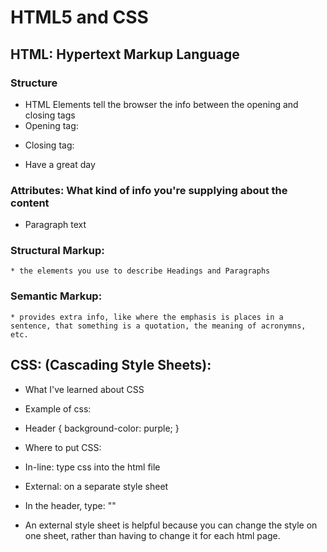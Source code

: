 # HTML5 and CSS

## HTML: Hypertext Markup Language
### Structure
* HTML Elements tell the browser the info between the opening and closing tags
* Opening tag: <p>
* Closing tag: </p>
* <p>Have a great day</p>

### Attributes: What kind of info you're supplying about the content
* <p lang = "en us"> Paragraph text </p>

### Structural Markup:
    * the elements you use to describe Headings and Paragraphs
### Semantic Markup:
    * provides extra info, like where the emphasis is places in a sentence, that something is a quotation, the meaning of acronymns, etc.

## CSS: (Cascading Style Sheets):
* What I've learned about CSS

* Example of css:
* Header {
    background-color: purple;
    }

* Where to put CSS:
* In-line: type css into the html file
* External: on a separate style sheet
* In the header, type:
    "<link href="style.css" rel="stylesheet" type="text/css" />"

* An external style sheet is helpful because you can change the style on one sheet, rather than having to change it for each html page.
